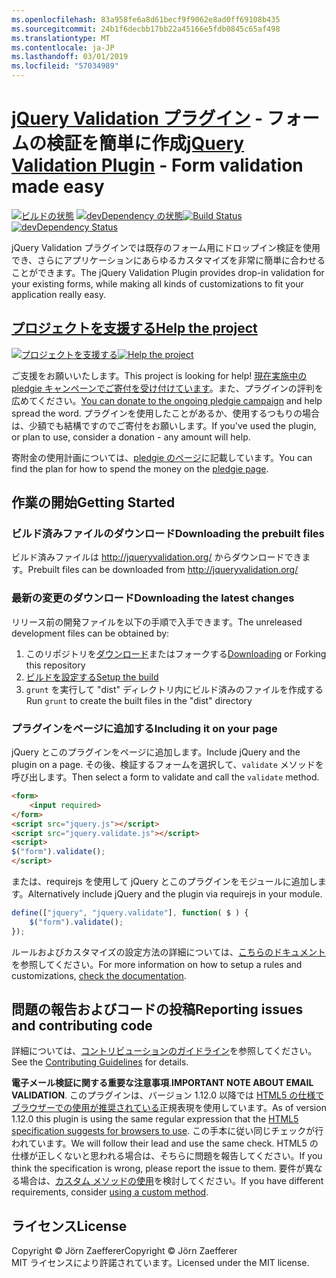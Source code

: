 ```yaml
---
ms.openlocfilehash: 83a958fe6a8d61becf9f9062e8ad0ff69108b435
ms.sourcegitcommit: 24b1f6decbb17bb22a45166e5fdb0845c65af498
ms.translationtype: MT
ms.contentlocale: ja-JP
ms.lasthandoff: 03/01/2019
ms.locfileid: "57034989"
---
```

<a name="jquery-validation-pluginhttpjqueryvalidationorg---form-validation-made-easy"></a><span data-ttu-id="ffb41-101">[jQuery Validation プラグイン](http://jqueryvalidation.org/) - フォームの検証を簡単に作成</span><span class="sxs-lookup"><span data-stu-id="ffb41-101">[jQuery Validation Plugin](http://jqueryvalidation.org/) - Form validation made easy</span></span>
================================

<span data-ttu-id="ffb41-102">[![ビルドの状態](https://secure.travis-ci.org/jzaefferer/jquery-validation.png)](http://travis-ci.org/jzaefferer/jquery-validation)
[![devDependency の状態](https://david-dm.org/jzaefferer/jquery-validation/dev-status.png?theme=shields.io)](https://david-dm.org/jzaefferer/jquery-validation#info=devDependencies)</span><span class="sxs-lookup"><span data-stu-id="ffb41-102">[![Build Status](https://secure.travis-ci.org/jzaefferer/jquery-validation.png)](http://travis-ci.org/jzaefferer/jquery-validation)
[![devDependency Status](https://david-dm.org/jzaefferer/jquery-validation/dev-status.png?theme=shields.io)](https://david-dm.org/jzaefferer/jquery-validation#info=devDependencies)</span></span>

<span data-ttu-id="ffb41-103">jQuery Validation プラグインでは既存のフォーム用にドロップイン検証を使用でき、さらにアプリケーションにあらゆるカスタマイズを非常に簡単に合わせることができます。</span><span class="sxs-lookup"><span data-stu-id="ffb41-103">The jQuery Validation Plugin provides drop-in validation for your existing forms, while making all kinds of customizations to fit your application really easy.</span></span>

## <a name="help-the-projecthttppledgiecomcampaigns18159"></a>[<span data-ttu-id="ffb41-104">プロジェクトを支援する</span><span class="sxs-lookup"><span data-stu-id="ffb41-104">Help the project</span></span>](http://pledgie.com/campaigns/18159)

<span data-ttu-id="ffb41-105">[![プロジェクトを支援する](http://www.pledgie.com/campaigns/18159.png?skin_name=chrome)](http://pledgie.com/campaigns/18159)</span><span class="sxs-lookup"><span data-stu-id="ffb41-105">[![Help the project](http://www.pledgie.com/campaigns/18159.png?skin_name=chrome)](http://pledgie.com/campaigns/18159)</span></span>

<span data-ttu-id="ffb41-106">ご支援をお願いいたします。</span><span class="sxs-lookup"><span data-stu-id="ffb41-106">This project is looking for help!</span></span> <span data-ttu-id="ffb41-107">[現在実施中の pledgie キャンペーンでご寄付を受け付けています](http://pledgie.com/campaigns/18159)。また、プラグインの評判を広めてください。</span><span class="sxs-lookup"><span data-stu-id="ffb41-107">[You can donate to the ongoing pledgie campaign](http://pledgie.com/campaigns/18159) and help spread the word.</span></span> <span data-ttu-id="ffb41-108">プラグインを使用したことがあるか、使用するつもりの場合は、少額でも結構ですのでご寄付をお願いします。</span><span class="sxs-lookup"><span data-stu-id="ffb41-108">If you've used the plugin, or plan to use, consider a donation - any amount will help.</span></span>

<span data-ttu-id="ffb41-109">寄附金の使用計画については、[pledgie のページ](http://pledgie.com/campaigns/18159)に記載しています。</span><span class="sxs-lookup"><span data-stu-id="ffb41-109">You can find the plan for how to spend the money on the [pledgie page](http://pledgie.com/campaigns/18159).</span></span>

## <a name="getting-started"></a><span data-ttu-id="ffb41-110">作業の開始</span><span class="sxs-lookup"><span data-stu-id="ffb41-110">Getting Started</span></span>

### <a name="downloading-the-prebuilt-files"></a><span data-ttu-id="ffb41-111">ビルド済みファイルのダウンロード</span><span class="sxs-lookup"><span data-stu-id="ffb41-111">Downloading the prebuilt files</span></span>

<span data-ttu-id="ffb41-112">ビルド済みファイルは http://jqueryvalidation.org/ からダウンロードできます。</span><span class="sxs-lookup"><span data-stu-id="ffb41-112">Prebuilt files can be downloaded from http://jqueryvalidation.org/</span></span>

### <a name="downloading-the-latest-changes"></a><span data-ttu-id="ffb41-113">最新の変更のダウンロード</span><span class="sxs-lookup"><span data-stu-id="ffb41-113">Downloading the latest changes</span></span>

<span data-ttu-id="ffb41-114">リリース前の開発ファイルを以下の手順で入手できます。</span><span class="sxs-lookup"><span data-stu-id="ffb41-114">The unreleased development files can be obtained by:</span></span>

 1. <span data-ttu-id="ffb41-115">このリポジトリを[ダウンロード](https://github.com/jzaefferer/jquery-validation/archive/master.zip)またはフォークする</span><span class="sxs-lookup"><span data-stu-id="ffb41-115">[Downloading](https://github.com/jzaefferer/jquery-validation/archive/master.zip) or Forking this repository</span></span>
 2. [<span data-ttu-id="ffb41-116">ビルドを設定する</span><span class="sxs-lookup"><span data-stu-id="ffb41-116">Setup the build</span></span>](CONTRIBUTING.md#build-setup)
 3. <span data-ttu-id="ffb41-117">`grunt` を実行して "dist" ディレクトリ内にビルド済みのファイルを作成する</span><span class="sxs-lookup"><span data-stu-id="ffb41-117">Run `grunt` to create the built files in the "dist" directory</span></span>

### <a name="including-it-on-your-page"></a><span data-ttu-id="ffb41-118">プラグインをページに追加する</span><span class="sxs-lookup"><span data-stu-id="ffb41-118">Including it on your page</span></span>

<span data-ttu-id="ffb41-119">jQuery とこのプラグインをページに追加します。</span><span class="sxs-lookup"><span data-stu-id="ffb41-119">Include jQuery and the plugin on a page.</span></span> <span data-ttu-id="ffb41-120">その後、検証するフォームを選択して、`validate` メソッドを呼び出します。</span><span class="sxs-lookup"><span data-stu-id="ffb41-120">Then select a form to validate and call the `validate` method.</span></span>

```html
<form>
    <input required>
</form>
<script src="jquery.js"></script>
<script src="jquery.validate.js"></script>
<script>
$("form").validate();
</script>
```

<span data-ttu-id="ffb41-121">または、requirejs を使用して jQuery とこのプラグインをモジュールに追加します。</span><span class="sxs-lookup"><span data-stu-id="ffb41-121">Alternatively include jQuery and the plugin via requirejs in your module.</span></span>

```js
define(["jquery", "jquery.validate"], function( $ ) {
    $("form").validate();
});
```

<span data-ttu-id="ffb41-122">ルールおよびカスタマイズの設定方法の詳細については、[こちらのドキュメント](http://jqueryvalidation.org/documentation/)を参照してください。</span><span class="sxs-lookup"><span data-stu-id="ffb41-122">For more information on how to setup a rules and customizations, [check the documentation](http://jqueryvalidation.org/documentation/).</span></span>

## <a name="reporting-issues-and-contributing-code"></a><span data-ttu-id="ffb41-123">問題の報告およびコードの投稿</span><span class="sxs-lookup"><span data-stu-id="ffb41-123">Reporting issues and contributing code</span></span>

<span data-ttu-id="ffb41-124">詳細については、[コントリビューションのガイドライン](CONTRIBUTING.md)を参照してください。</span><span class="sxs-lookup"><span data-stu-id="ffb41-124">See the [Contributing Guidelines](CONTRIBUTING.md) for details.</span></span>

<span data-ttu-id="ffb41-125">**電子メール検証に関する重要な注意事項**.</span><span class="sxs-lookup"><span data-stu-id="ffb41-125">**IMPORTANT NOTE ABOUT EMAIL VALIDATION**.</span></span> <span data-ttu-id="ffb41-126">このプラグインは、バージョン 1.12.0 以降では [HTML5 の仕様でブラウザーでの使用が推奨されている](https://html.spec.whatwg.org/multipage/forms.html#valid-e-mail-address)正規表現を使用しています。</span><span class="sxs-lookup"><span data-stu-id="ffb41-126">As of version 1.12.0 this plugin is using the same regular expression that the [HTML5 specification suggests for browsers to use](https://html.spec.whatwg.org/multipage/forms.html#valid-e-mail-address).</span></span> <span data-ttu-id="ffb41-127">この手本に従い同じチェックが行われています。</span><span class="sxs-lookup"><span data-stu-id="ffb41-127">We will follow their lead and use the same check.</span></span> <span data-ttu-id="ffb41-128">HTML5 の仕様が正しくないと思われる場合は、そちらに問題を報告してください。</span><span class="sxs-lookup"><span data-stu-id="ffb41-128">If you think the specification is wrong, please report the issue to them.</span></span> <span data-ttu-id="ffb41-129">要件が異なる場合は、[カスタム メソッドの使用](http://jqueryvalidation.org/jQuery.validator.addMethod/)を検討してください。</span><span class="sxs-lookup"><span data-stu-id="ffb41-129">If you have different requirements, consider [using a custom method](http://jqueryvalidation.org/jQuery.validator.addMethod/).</span></span>

## <a name="license"></a><span data-ttu-id="ffb41-130">ライセンス</span><span class="sxs-lookup"><span data-stu-id="ffb41-130">License</span></span>
<span data-ttu-id="ffb41-131">Copyright &copy; Jörn Zaefferer</span><span class="sxs-lookup"><span data-stu-id="ffb41-131">Copyright &copy; Jörn Zaefferer</span></span><br>
<span data-ttu-id="ffb41-132">MIT ライセンスにより許諾されています。</span><span class="sxs-lookup"><span data-stu-id="ffb41-132">Licensed under the MIT license.</span></span>
